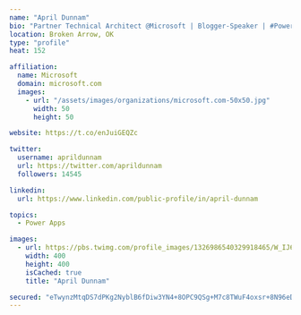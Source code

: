 ```yaml
---
name: "April Dunnam"
bio: "Partner Technical Architect @Microsoft | Blogger-Speaker | #PowerApps, #PowerAutomate, #Office365, #SharePoint | #WIT | #Karaoke Queen"
location: Broken Arrow, OK
type: "profile"
heat: 152

affiliation:
  name: Microsoft
  domain: microsoft.com
  images:
    - url: "/assets/images/organizations/microsoft.com-50x50.jpg"
      width: 50
      height: 50

website: https://t.co/enJuiGEQZc

twitter:
  username: aprildunnam
  url: https://twitter.com/aprildunnam
  followers: 14545

linkedin:
  url: https://www.linkedin.com/public-profile/in/april-dunnam

topics:
  - Power Apps

images:
  - url: https://pbs.twimg.com/profile_images/1326986540329918465/W_IJ6Ih2_400x400.jpg
    width: 400
    height: 400
    isCached: true
    title: "April Dunnam"

secured: "eTwynzMtqDS7dPKg2NyblB6fDiw3YN4+8OPC9QSg+M7c8TWuF4oxsr+8N96eD2XLuAiFXUknMfZNci/u3il3byJbB6NxfYkq8nM2F8KyyoWSRWS49wIsVJ8PZXOM47r7qb3WjtvkPrwYK9o+E5fbEegHBeNJ9eVjzYUWBD8GjQhGIOIRDJxyG1Db2bfOuaUfyHEIM6VDY1In/Z9EODTQdTbtINtUtm/9yKQW/9VV8c4YjZC3zkITh6aT6zd6uXpVRlqLhygPnr31/vHffla77kDk/c89TT/ErT2fRNHxZkQD4NJ+n20P0Yrrd97ITMYqHWv3LMVOGx+lgYnLqEEHKRgBCuEW4VUdmxTu/nsHm8rhLuSlhW6CG6g4oaP23JMNzmJ19bKyRynX7q9eOFz+HBSvjF1DUjAbLma25eh0qFg=;47OJcLFEsUQt7kASvChPyg=="
---
```


